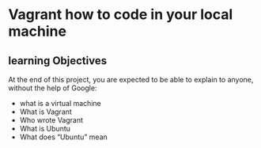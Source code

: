 # Vagrant how to code in your local machine

## learning Objectives

At the end of this project, you are expected to be able to explain to anyone, without the help of Google:

* what is a virtual machine
* What is Vagrant
* Who wrote Vagrant
* What is Ubuntu
* What does “Ubuntu” mean

